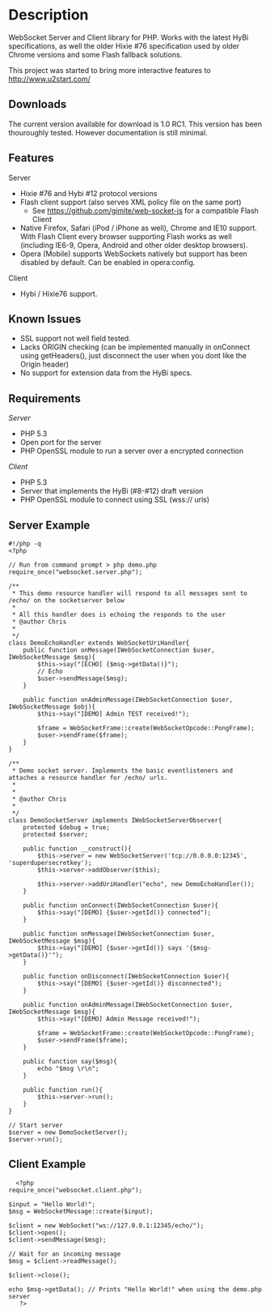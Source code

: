 Description
===========

WebSocket Server and Client library for PHP. Works with the latest HyBi specifications, as well the older Hixie #76 specification used by older Chrome versions and some Flash fallback solutions.

This project was started to bring more interactive features to http://www.u2start.com/

Downloads
---------
The current version available for download is 1.0 RC1. This version has been thouroughly tested. However documentation is still minimal. 

Features
---------
Server
  * Hixie #76 and Hybi #12 protocol versions
  * Flash client support (also serves XML policy file on the same port)
     * See https://github.com/gimite/web-socket-js for a compatible Flash Client
  * Native Firefox, Safari (iPod / iPhone as well), Chrome and IE10 support. With Flash Client every browser supporting Flash works as well (including IE6-9, Opera, Android and other older desktop browsers).
  * Opera (Mobile) supports WebSockets natively but support has been disabled by default. Can be enabled in opera:config.

Client
  * Hybi / Hixie76 support.


Known Issues
-------------
  * SSL support not well field tested.
  * Lacks ORIGIN checking (can be implemented manually in onConnect using getHeaders(), just disconnect the user when you dont like the Origin header)
  * No support for extension data from the HyBi specs.

Requirements
-------------
*Server*
 * PHP 5.3
 * Open port for the server
 * PHP OpenSSL module to run a server over a encrypted connection

*Client*
 * PHP 5.3
 * Server that implements the HyBi (#8-#12) draft version
 * PHP OpenSSL module to connect using SSL (wss:// uris)

Server Example
---------------

	#!/php -q
	<?php

	// Run from command prompt > php demo.php
	require_once("websocket.server.php");

	/**
	 * This demo resource handler will respond to all messages sent to /echo/ on the socketserver below
	 *
	 * All this handler does is echoing the responds to the user
	 * @author Chris
	 *
	 */
	class DemoEchoHandler extends WebSocketUriHandler{
		public function onMessage(IWebSocketConnection $user, IWebSocketMessage $msg){
			$this->say("[ECHO] {$msg->getData()}");
			// Echo
			$user->sendMessage($msg);
		}

		public function onAdminMessage(IWebSocketConnection $user, IWebSocketMessage $obj){
			$this->say("[DEMO] Admin TEST received!");

			$frame = WebSocketFrame::create(WebSocketOpcode::PongFrame);
			$user->sendFrame($frame);
		}
	}

	/**
	 * Demo socket server. Implements the basic eventlisteners and attaches a resource handler for /echo/ urls.
	 *
	 *
	 * @author Chris
	 *
	 */
	class DemoSocketServer implements IWebSocketServerObserver{
		protected $debug = true;
		protected $server;

		public function __construct(){
			$this->server = new WebSocketServer('tcp://0.0.0.0:12345', 'superdupersecretkey');
			$this->server->addObserver($this);

			$this->server->addUriHandler("echo", new DemoEchoHandler());
		}

		public function onConnect(IWebSocketConnection $user){
			$this->say("[DEMO] {$user->getId()} connected");
		}

		public function onMessage(IWebSocketConnection $user, IWebSocketMessage $msg){
			$this->say("[DEMO] {$user->getId()} says '{$msg->getData()}'");
		}

		public function onDisconnect(IWebSocketConnection $user){
			$this->say("[DEMO] {$user->getId()} disconnected");
		}

		public function onAdminMessage(IWebSocketConnection $user, IWebSocketMessage $msg){
			$this->say("[DEMO] Admin Message received!");

			$frame = WebSocketFrame::create(WebSocketOpcode::PongFrame);
			$user->sendFrame($frame);
		}

		public function say($msg){
			echo "$msg \r\n";
		}

		public function run(){
			$this->server->run();
		}
	}

	// Start server
	$server = new DemoSocketServer();
	$server->run();


Client Example
---------------------

      <?php
	require_once("websocket.client.php");

	$input = "Hello World!";
	$msg = WebSocketMessage::create($input);

	$client = new WebSocket("ws://127.0.0.1:12345/echo/");
	$client->open();
	$client->sendMessage($msg);

	// Wait for an incoming message
	$msg = $client->readMessage();

	$client->close();

	echo $msg->getData(); // Prints "Hello World!" when using the demo.php server
       ?>
